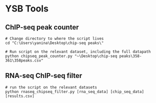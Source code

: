 YSB Tools
=========

ChIP-seq peak counter
---------------------

    # Change directory to where the script lives
    cd "C:\Users\yanina\Desktop\chip-seq peaks\"

    # Run script on the relevant dataset, including the full datapath
    python chipseq_peak_counter.py "~\Desktop\chip-seq peaks\358-361\358peaks.csv"
    
RNA-seq ChIP-seq filter
-----------------------

    # run the script on the relevant datasets
    python rnaseq_chipseq_filter.py [rna_seq_data] [chip_seq_data] [results.csv]
